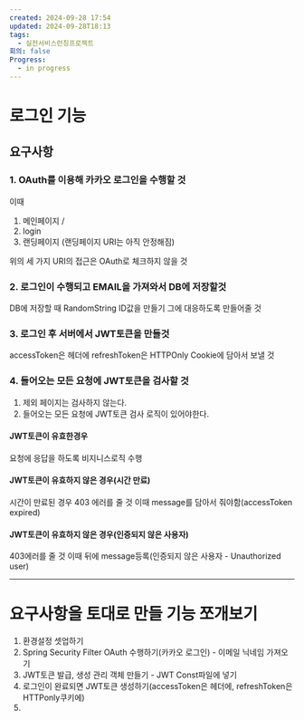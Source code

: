 ```yaml
---
created: 2024-09-28 17:54
updated: 2024-09-28T18:13
tags:
  - 실전서비스런칭프로젝트
회의: false
Progress:
  - in progress
---
```

# 로그인 기능
## 요구사항

### 1.  OAuth를 이용해 카카오 로그인을 수행할 것
이때 
1. 메인페이지 /
2. login
3. 랜딩페이지 (랜딩페이지 URI는 아직 안정해짐) 

위의 세 가지 URI의 접근은 OAuth로 체크하지 않을 것
### 2. 로그인이 수행되고 EMAIL을 가져와서 DB에 저장할것 
DB에 저장할 때 RandomString ID값을 만들기 그에 대응하도록 만들어줄 것

### 3. 로그인 후 서버에서 JWT토큰을 만들것
accessToken은 헤더에
refreshToken은 HTTPOnly Cookie에 담아서 보낼 것
### 4. 들어오는 모든 요청에 JWT토큰을 검사할 것
1. 제외 페이지는 검사하지 않는다.
2. 들어오는 모든 요청에 JWT토큰 검사 로직이 있어야한다. 
#### JWT토큰이 유효한경우 
요청에 응답을 하도록 비지니스로직 수행
#### JWT토큰이 유효하지 않은 경우(시간 만료)
시간이 만료된 경우 403 에러를 줄 것 이때 message를 담아서 줘야함(accessToken expired)
#### JWT토큰이 유효하지 않은 경우(인증되지 않은 사용자)
403에러를 줄 것
이때 뒤에 message등록(인증되지 않은 사용자 - Unauthorized user)

---
# 요구사항을 토대로 만들 기능 쪼개보기

1. 환경설정 셋업하기
2. Spring Security Filter OAuth 수행하기(카카오 로그인) - 이메일 닉네임 가져오기
3. JWT토큰 발급, 생성 관리 객체 만들기 - JWT Const파일에 넣기
4. 로그인이 완료되면 JWT토큰 생성하기(accessToken은 헤더에, refreshToken은 HTTPonly쿠키에)
5. 

